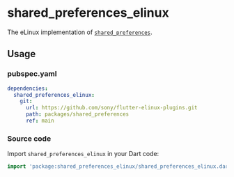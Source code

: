 # shared\_preferences\_elinux

The eLinux implementation of [`shared_preferences`](https://github.com/flutter/plugins/tree/master/packages/shared_preferences).

## Usage

### pubspec.yaml
```Yaml
dependencies:
  shared_preferences_elinux:
    git:
      url: https://github.com/sony/flutter-elinux-plugins.git
      path: packages/shared_preferences
      ref: main
```

### Source code
Import `shared_preferences_elinux` in your Dart code:

```Dart
import 'package:shared_preferences_elinux/shared_preferences_elinux.dart';
```
